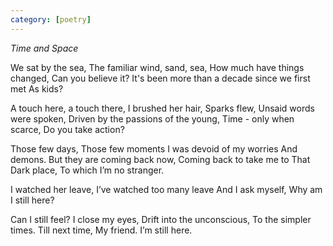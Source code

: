 ```yaml
---
category: [poetry]
---
```


_Time and Space_

We sat by the sea, 
The familiar wind, sand, sea,
How much have things changed,
Can you believe it?
It's been more than a decade since we first met
As kids?

A touch here, a touch there, 
I brushed her hair, 
Sparks flew, 
Unsaid words were spoken,
Driven by the passions of the young, 
Time - only when scarce,
Do you take action? 

Those few days,
Those few moments
I was devoid of my worries
And demons.
But they are coming back now,
Coming back to take me to
That Dark place,
To which I’m no stranger.

I watched her leave,
I’ve watched too many leave
And I ask myself, 
Why am I still here? 

Can I still feel? 
I close my eyes, 
Drift into the unconscious, 
To the simpler times. 
Till next time, 
My friend. 
I’m still here. 

